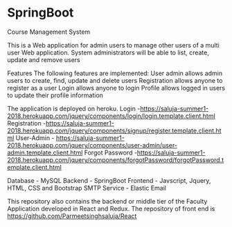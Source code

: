 # SpringBoot
Course Management System

This is a Web application for admin users to manage other users of a multi user Web application. System administrators will be able to list, create, update and remove users

Features
The following features are implemented:
User admin allows admin users to create, find, update and delete users
Registration allows anyone to register as a user
Login allows anyone to login
Profile allows logged in users to update their profile information

The application is deployed on heroku.
Login -https://saluja-summer1-2018.herokuapp.com/jquery/components/login/login.template.client.html
Registration -https://saluja-summer1-2018.herokuapp.com/jquery/components/signup/register.template.client.html
User-Admin - https://saluja-summer1-2018.herokuapp.com/jquery/components/user-admin/user-admin.template.client.html
Forgot Password -https://saluja-summer1-2018.herokuapp.com/jquery/components/forgotPassword/forgotPassword.template.client.html

Database - MySQL
Backend -  SpringBoot
Frontend - Javscript, Jquery, HTML, CSS and Bootstrap
SMTP Service - Elastic Email


This repository also contains the backend or middle tier of the Faculty Application developed in React and Redux.
The repository of front end is https://github.com/Parmeetsinghsaluja/React
